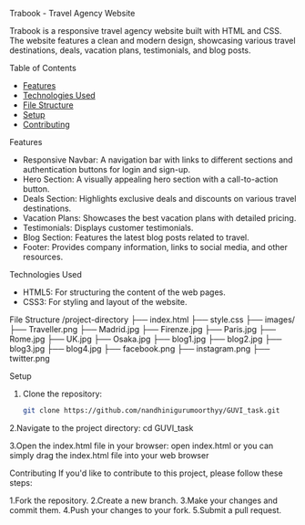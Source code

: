  Trabook - Travel Agency Website

Trabook is a responsive travel agency website built with HTML and CSS. The website features a clean and modern design, showcasing various travel destinations, deals, vacation plans, testimonials, and blog posts.

 Table of Contents

- [Features](#features)
- [Technologies Used](#technologies-used)
- [File Structure](#file-structure)
- [Setup](#setup)
- [Contributing](#contributing)


 Features

- Responsive Navbar: A navigation bar with links to different sections and authentication buttons for login and sign-up.
- Hero Section: A visually appealing hero section with a call-to-action button.
- Deals Section: Highlights exclusive deals and discounts on various travel destinations.
- Vacation Plans: Showcases the best vacation plans with detailed pricing.
- Testimonials: Displays customer testimonials.
- Blog Section: Features the latest blog posts related to travel.
- Footer: Provides company information, links to social media, and other resources.

 Technologies Used

- HTML5: For structuring the content of the web pages.
- CSS3: For styling and layout of the website.

 File Structure
/project-directory
├── index.html
├── style.css
├── images/
├── Traveller.png
├── Madrid.jpg
├── Firenze.jpg
├── Paris.jpg
├── Rome.jpg
├── UK.jpg
├── Osaka.jpg
├── blog1.jpg
├── blog2.jpg
├── blog3.jpg
├── blog4.jpg
├── facebook.png
├── instagram.png
├── twitter.png


 Setup

1. Clone the repository:

   ```bash
   git clone https://github.com/nandhinigurumoorthyy/GUVI_task.git

2.Navigate to the project directory:
  cd GUVI_task
  
3.Open the index.html file in your browser:
  open index.html
or you can simply drag the index.html file into your web browser

Contributing
If you'd like to contribute to this project, please follow these steps:

1.Fork the repository.
2.Create a new branch.
3.Make your changes and commit them.
4.Push your changes to your fork.
5.Submit a pull request.
